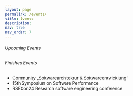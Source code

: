 ```yaml
---
layout: page
permalink: /events/
title: Events
description: 
nav: true
nav_order: 7
---
```


###### Upcoming Events
###### Finished Events
* Community „Softwarearchitektur & Softwareentwicklung“
* 15th Symposium on Software Performance
* RSECon24 Research software engineering conference
